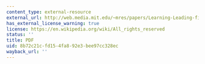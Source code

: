 ```yaml
---
content_type: external-resource
external_url: http://web.media.mit.edu/~mres/papers/Learning-Leading-final.pdf
has_external_license_warning: true
license: https://en.wikipedia.org/wiki/All_rights_reserved
status: ''
title: PDF
uid: 8b72c21c-fd15-4fa8-92e3-bee97cc328ec
wayback_url: ''
---
```

